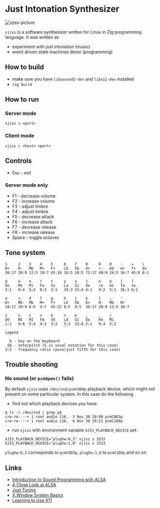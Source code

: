 # Just Intonation Synthesizer

![xjiss-picture](https://repository-images.githubusercontent.com/553664893/79559718-09db-4c89-b7c6-e80121ddf164)

`xjiss` is a software synthesizer written for Linux in Zig programming language.
It was written as

* experiment with just intonation (music)
* event driven state machines demo (programming)

## How to build

* make sure you have `libasound2-dev` and `libx11-dev` installed
* `zig build`

## How to run

### Server mode

`xjiss s <port>`

### Client mode

`xjiss c <host> <port>`

## Controls

* Esc - exit

### Server mode only
* F1 - decrease volume
* F2 - increase volume
* F3 - adjust timbre
* F4 - adjust timbre
* F5 - decrease attack
* F6 - increase attack
* F7 - decrease release
* F8 - increase release
* Space - toggle octaves

## Tone system

```
1     2    3    4    5     6    7    8     9    0    -    =    \
D+    R-   Mb   M+   F+    Lb   Sb   d+    r-   mb   m+   f+   do
36:17 20:9 12:5 18:7 45:16 16:5 18:5 72:17 40:9 24:5 36:7 45:8 8:1

q     w    e    r    t     y    u    i     o    p    [    ]
Do    Re   Mi   Fa   So    La   Si   do    re   mi   fa   so
2:1   9:4  5:2  8:3  3:1   10:3 15:4 4:1   9:2  5:1  16:3 6:1

a     s    d    f    g     h    j    k     l    ;    '
D+    RE-  Mb   M+   F+    Lb   Sb   D+    R-   Mb   M+
18:17 10:9 6:5  9:7  45:32 8:5  9:5  36:17 20:9 12:5 18:7

z     x    c    v    b     n    m    ,     .    /
DO    RE   MI   FA   SO    LA   SI   Do    Re   Mi
1:1   9:8  5:4  4:3  3:2   5:3  15:8 2:1   9:4  5:2

Legend

  b - key on the keyboard
 SO - note/pitch (G in usual notation for this case)
3:2 - frequency ratio (pure/just fifth for this case)
```

## Trouble shooting

### No sound (or `pcmOpen()` fails)

By default `xjiss` uses `/dev/snd/pcmC0D0p` playback device, which might not present
on some particular system. In this case do the following

* find out which playback devices you have:

```
$ ls -l /dev/snd | grep p$
crw-rw----+ 1 root audio 116,  3 Nov 30 20:08 pcmC0D3p
crw-rw----+ 1 root audio 116,  6 Nov 30 20:21 pcmC1D0p
```

* run `xjiss` with environment variable `XJIS_PLAYBACK_DEVICE` set:

```
XJIS_PLAYBACK_DEVICE="plughw:0,3" xjiss s 3333
XJIS_PLAYBACK_DEVICE="plughw:1,0" xjiss s 3333
```

`plughw:0,3` corresponds to `pcmC0D3p`, `plughw:1,0` to `pcmC1D0p` and so on.

## Links

* [Introduction to Sound Programming with ALSA](https://www.linuxjournal.com/article/6735)
* [A Close Look at ALSA](https://www.volkerschatz.com/noise/alsa.html)
* [Just Tuning](https://www.sfu.ca/sonic-studio-webdav/handbook/Just_Tuning.html)
* [X Window System Basics](https://magcius.github.io/xplain/article/x-basics.html)
* [Learning to Use X11](https://www.linuxjournal.com/article/4879)
